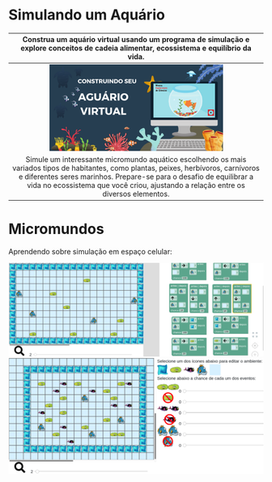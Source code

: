 # Simulando um Aquário

|Construa um aquário virtual usando um programa de simulação e explore conceitos de cadeia alimentar, ecossistema e equilíbrio da vida.|
| :-----: |
|<img src="Construaseu.png" width="70%" height="70%"> |
|Simule um interessante micromundo aquático escolhendo os mais variados tipos de habitantes, como plantas, peixes, herbívoros, carnívoros e diferentes seres marinhos. Prepare-se para o desafio de equilibrar a vida no ecossistema que você criou, ajustando a relação entre os diversos elementos.|


# Micromundos

Aprendendo sobre simulação em espaço celular:

[![Aquário Movimento](images/aquarium-scripts.png)](harena/scripts/playground/editor.html?source=cell/aquarium-scripts)
[![Aquário Cadeia Alimentar](images/aquarium-cycle-scripts.png)](harena/scripts/playground/editor.html?source=cell/aquarium-sliders&mode=no-script-no-hide)
